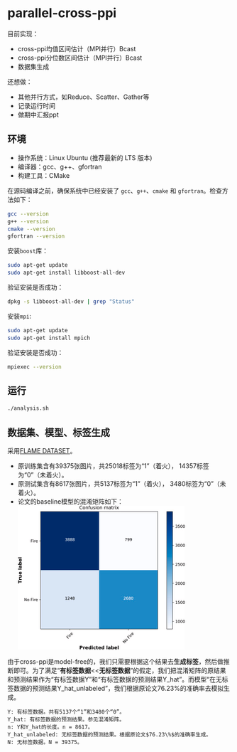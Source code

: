 # parallel-cross-ppi

目前实现：

- cross-ppi均值区间估计（MPI并行）Bcast
- cross-ppi分位数区间估计（MPI并行）Bcast
- 数据集生成

还想做：

- 其他并行方式，如Reduce、Scatter、Gather等
- 记录运行时间
- 做期中汇报ppt

## 环境

- 操作系统：Linux Ubuntu (推荐最新的 LTS 版本)
- 编译器：gcc、g++、gfortran
- 构建工具：CMake

在源码编译之前，确保系统中已经安装了 `gcc`、`g++`、`cmake` 和 `gfortran`。检查方法如下：

```bash
gcc --version
g++ --version
cmake --version
gfortran --version
```

安装`boost`库：
```bash
sudo apt-get update
sudo apt-get install libboost-all-dev
```
验证安装是否成功：
```bash
dpkg -s libboost-all-dev | grep "Status"
```

安装`mpi`:
```bash
sudo apt-get update
sudo apt-get install mpich
```
验证安装是否成功：
```bash
mpiexec --version
```

## 运行

```bash
./analysis.sh
```

## 数据集、模型、标签生成

采用[FLAME DATASET](https://www.sciencedirect.com/science/article/pii/S1389128621001201#fig3)。
- 原训练集含有39375张图片，共25018标签为“1”（着火）， 14357标签为“0”（未着火）。
- 原测试集含有8617张图片，共5137标签为“1”（着火）， 3480标签为“0”（未着火）。
- 论文的baseline模型的混淆矩阵如下：
![alt text](image.png)

由于cross-ppi是model-free的，我们只需要根据这个结果去**生成标签**，然后做推断即可。为了满足“**有标签数据**<<**无标签数据**”的假定，我们把混淆矩阵的原结果和预测结果作为“有标签数据Y”和“有标签数据的预测结果Y_hat”。而模型“在无标签数据的预测结果Y_hat_unlabeled”，我们根据原论文$76.23\%$的准确率去模拟生成。
```
Y: 有标签数据。共有5137个“1”和3480个“0”。
Y_hat: 有标签数据的预测结果。参见混淆矩阵。
n: Y和Y_hat的长度。n = 8617。
Y_hat_unlabeled: 无标签数据的预测结果。根据原论文$76.23\%$的准确率生成。
N: 无标签数据。N = 39375。
```